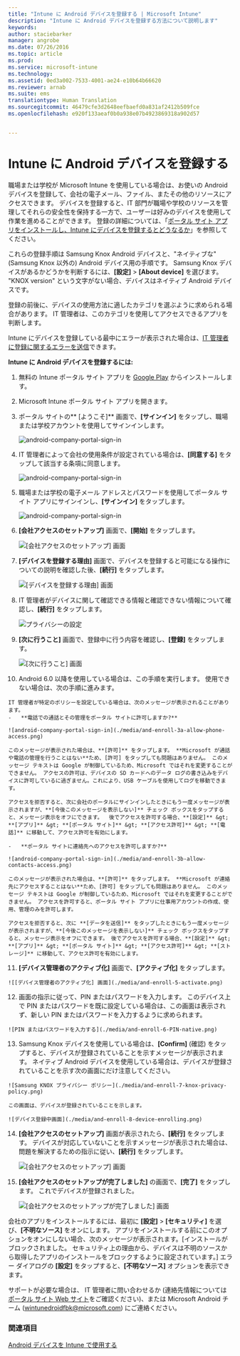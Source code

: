 ```yaml
---
title: "Intune に Android デバイスを登録する | Microsoft Intune"
description: "Intune に Android デバイスを登録する方法について説明します"
keywords: 
author: staciebarker
manager: angrobe
ms.date: 07/26/2016
ms.topic: article
ms.prod: 
ms.service: microsoft-intune
ms.technology: 
ms.assetid: 0ed3a002-7533-4001-ae24-e10b64b66620
ms.reviewer: arnab
ms.suite: ems
translationtype: Human Translation
ms.sourcegitcommit: 46479cfe3d2648eefbaefd0a831af2412b509fce
ms.openlocfilehash: e920f133aeaf0b0a938e07b4923869318a902d57


---
```



# Intune に Android デバイスを登録する

職場または学校が Microsoft Intune を使用している場合は、お使いの Android デバイスを登録して、会社の電子メール、ファイル、またその他のリソースにアクセスできます。 デバイスを登録すると、IT 部門が職場や学校のリソースを管理してそれらの安全性を保持する一方で、ユーザーは好みのデバイスを使用して作業を進めることができます。 登録の詳細については、「[ポータル サイト アプリをインストールし、Intune にデバイスを登録するとどうなるか](what-happens-if-you-install-the-Company-Portal-app-and-enroll-your-device-in-intune-android.md)」を参照してください。

これらの登録手順は Samsung Knox Android デバイスと、"ネイティブな" (Samsung Knox 以外の) Android デバイス用の手順です。 Samsung Knox デバイスがあるかどうかを判断するには、**[設定]** &gt; **[About device]** を選びます。 "KNOX version" という文字がない場合、デバイスはネイティブ Android デバイスです。

登録の前後に、デバイスの使用方法に適したカテゴリを選ぶように求められる場合があります。 IT 管理者は、このカテゴリを使用してアクセスできるアプリを判断します。

Intune にデバイスを登録している最中にエラーが表示された場合は、[IT 管理者に登録に関するエラーを送信](send-enrollment-errors-to-your-it-administrator-android.md)できます。

**Intune に Android デバイスを登録するには:**

1.  無料の Intune ポータル サイト アプリを [Google Play](http://play.google.com/store/apps/details?id=com.microsoft.windowsintune.companyportal) からインストールします。

2.  Microsoft Intune ポータル サイト アプリを開きます。

3.  ポータル サイトの** [ようこそ]** 画面で、**[サインイン]** をタップし、職場または学校アカウントを使用してサインインします。

    ![android-company-portal-sign-in](./media/and-enroll-0-welcome-screen.png)   

4.  IT 管理者によって会社の使用条件が設定されている場合は、**[同意する]** をタップして該当する条項に同意します。

    ![android-company-portal-sign-in](./media/and-enroll-3-accept-terms.png)

5.  職場または学校の電子メール アドレスとパスワードを使用してポータル サイト アプリにサインインし、**[サインイン]** をタップします。

    ![android-company-portal-sign-in](./media/and-enroll-2-cp-sign-in.png)

6.  **[会社アクセスのセットアップ]** 画面で、**[開始]** をタップします。

    ![[会社アクセスのセットアップ] 画面](./media/and-enroll-4a-comp-access-setup.png)

7.  **[デバイスを登録する理由]** 画面で、デバイスを登録すると可能になる操作についての説明を確認した後、**[続行]** をタップします。

    ![[デバイスを登録する理由] 画面](./media/and-enroll-4b-why-enroll.png)

8.  IT 管理者がデバイスに関して確認できる情報と確認できない情報について確認し、**[続行]** をタップします。

    ![プライバシーの設定](./media/and-enroll-4c-we-care-privacy.png)

9.  **[次に行うこと]** 画面で、登録中に行う内容を確認し、**[登録]** をタップします。

    ![[次に行うこと] 画面](./media/and-enroll-4d-what-comes-next.png)

10.  Android 6.0 以降を使用している場合は、この手順を実行します。 使用できない場合は、次の手順に進みます。

    IT 管理者が特定のポリシーを設定している場合は、次のメッセージが表示されることがあります。
    -   **電話での通話とその管理をポータル サイトに許可しますか?**

    ![android-company-portal-sign-in](./media/and-enroll-3a-allow-phone-access.png)

    このメッセージが表示された場合は、**[許可]** をタップします。 **Microsoft が通話や電話の管理を行うことはない**ため、[許可] をタップしても問題はありません。 このメッセージ テキストは Google が制御しているため、Microsoft ではそれを変更することができません。 アクセスの許可は、デバイスの SD カードへのデータ ログの書き込みをデバイスに許可しているに過ぎません。これにより、USB ケーブルを使用してログを移動できます。

    アクセスを拒否すると、次に会社のポータルにサインインしたときにもう一度メッセージが表示されますが、**[今後このメッセージを表示しない]** チェック ボックスをタップすると、メッセージ表示をオフにできます。  後でアクセスを許可する場合、**[設定]** &gt; **[アプリ]** &gt; **[ポータル サイト]** &gt; **[アクセス許可]** &gt; **[電話]** に移動して、アクセス許可を有効にします。

    -   **ポータル サイトに連絡先へのアクセスを許可しますか?**

    ![android-company-portal-sign-in](./media/and-enroll-3b-allow-contacts-access.png)

    このメッセージが表示された場合は、**[許可]** をタップします。 **Microsoft が連絡先にアクセスすることはない**ため、[許可] をタップしても問題はありません。 このメッセージ テキストは Google が制御しているため、Microsoft ではそれを変更することができません。 アクセスを許可すると、ポータル サイト アプリに仕事用アカウントの作成、使用、管理のみを許可します。

    アクセスを拒否すると、次に **[データを送信]** をタップしたときにもう一度メッセージが表示されますが、**[今後このメッセージを表示しない]** チェック ボックスをタップすると、メッセージ表示をオフにできます。 後でアクセスを許可する場合、**[設定]** &gt; **[アプリ]** &gt; **[ポータル サイト]** &gt; **[アクセス許可]** &gt; **[ストレージ]** に移動して、アクセス許可を有効にします。

11.  **[デバイス管理者のアクティブ化]** 画面で、**[アクティブ化]** をタップします。

    ![[デバイス管理者のアクティブ化] 画面](./media/and-enroll-5-activate.png)

12.  画面の指示に従って、PIN またはパスワードを入力します。 このデバイス上で PIN またはパスワードを既に設定している場合は、この画面は表示されず、新しい PIN またはパスワードを入力するように求められます。

    ![PIN またはパスワードを入力する](./media/and-enroll-6-PIN-native.png)

13.  Samsung Knox デバイスを使用している場合は、**[Confirm]** (確認) をタップすると、デバイスが登録されていることを示すメッセージが表示されます。 ネイティブ Android デバイスを使用している場合は、デバイスが登録されていることを示す次の画面にだけ注意してください。

    ![Samsung KNOX プライバシー ポリシー](./media/and-enroll-7-knox-privacy-policy.png)

    この画面は、デバイスが登録されていることを示します。

    ![デバイス登録中画面](./media/and-enroll-8-device-enrolling.png)

14. **[会社アクセスのセットアップ]** 画面が表示されたら、**[続行]** をタップします。 デバイスが対応していないことを示すメッセージが表示された場合は、問題を解決するための指示に従い、**[続行]** をタップします。

    ![[会社アクセスのセットアップ] 画面](./media/and-enroll-9-comp-access-setup.png)  

11. **[会社アクセスのセットアップが完了しました]** の画面で、**[完了]** をタップします。 これでデバイスが登録されました。

    ![[会社アクセスのセットアップが完了しました] 画面](./media/and-enroll-10-comp-access-setup-complete.png)

会社のアプリをインストールするには、最初に **[設定]** &gt; **[セキュリティ]** を選び、**[不明なソース]** をオンにします。 アプリをインストールする前にこのオプションをオンにしない場合、次のメッセージが表示されます。[インストールがブロックされました。 セキュリティ上の理由から、デバイスは不明のソースから取得したアプリのインストールをブロックするように設定されています。] エラー ダイアログの **[設定]** をタップすると、**[不明なソース]** オプションを表示できます。

サポートが必要な場合は、 IT 管理者に問い合わせるか (連絡先情報については[ポータル サイト Web サイト](http://portal.manage.microsoft.com)をご確認ください)、または Microsoft Android チーム (wintunedroidfbk@microsoft.com) にご連絡ください。


### 関連項目
[Android デバイスを Intune で使用する](using-your-android-device-with-intune.md)



<!--HONumber=Aug16_HO2-->


